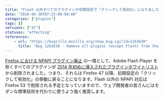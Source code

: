 ```yaml
---
title: "Flash 以外すべてのプラグインが初期設定で「クリックして有効化」になりました"
date: "2016-04-30T07:25:00-04:00"
categories: ["plugins"]
tags: []
versions: ["47"]
statuses: "affecting"
references:
    - url: "https://bugzilla.mozilla.org/show_bug.cgi?id=1263630"
      title: "Bug 1263630 - Remove all plugins (except Flash) from the click-to-activate whitelist"
---
```

[Firefox における NPAPI プラグイン廃止](https://www.fxsitecompat.dev/ja/docs/2015/plug-in-support-will-be-dropped-by-the-end-of-2016-except-flash/) の一環として、Adobe Flash Player を除くすべてのプラグインが [2014 年初めに導入されたプラグインホワイトリスト](https://www.fxsitecompat.dev/ja/docs/2014/plugin-whitelist-has-been-implemented/) から削除されました。つまり、それらは Firefox 47 以降、初期設定の「クリックして有効化」の挙動に戻ることになります。Flash 以外の NPAPI 対応は Firefox 53 で削除される予定となっていますので、ウェブ開発者の皆さんにはモダンな標準技術を代わりに使うよう強く推奨します。
